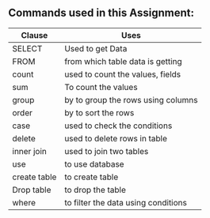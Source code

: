## Commands used in this Assignment:
|Clause| Uses|
|----|------|
|SELECT | Used to get Data|
|FROM | from which table data is getting|
|count| used to count the values, fields|
|sum |To count the values|
|group |by to group the rows using columns|
|order| by to sort the rows|
|case| used to check the conditions|
|delete| used to delete rows in table|
|inner join| used to join two tables|
|use| to use database|
|create table| to create table|
|Drop table | to drop the table|
|where | to filter the data using conditions|

